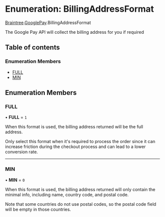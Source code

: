 # Enumeration: BillingAddressFormat

[Braintree](../modules/CdvPurchase.Braintree.md).[GooglePay](../modules/CdvPurchase.Braintree.GooglePay.md).BillingAddressFormat

The Google Pay API will collect the billing address for you if required

## Table of contents

### Enumeration Members

- [FULL](CdvPurchase.Braintree.GooglePay.BillingAddressFormat.md#full)
- [MIN](CdvPurchase.Braintree.GooglePay.BillingAddressFormat.md#min)

## Enumeration Members

### FULL

• **FULL** = ``1``

When this format is used, the billing address returned will be the full address.

Only select this format when it's required to process the order since it can increase friction during the checkout process and can lead to a lower conversion rate.

___

### MIN

• **MIN** = ``0``

When this format is used, the billing address returned will only contain the minimal info, including name, country code, and postal code.

Note that some countries do not use postal codes, so the postal code field will be empty in those countries.
